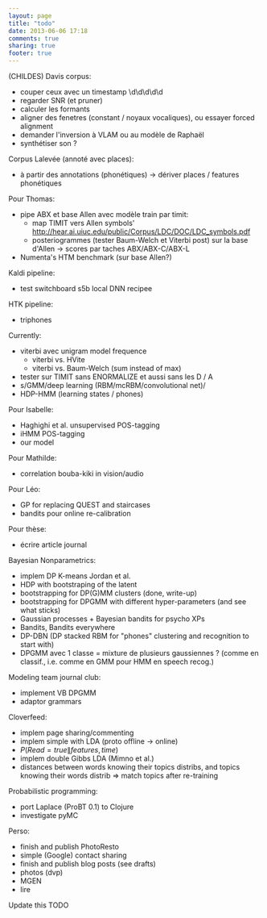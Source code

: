 ```yaml
---
layout: page
title: "todo"
date: 2013-06-06 17:18
comments: true
sharing: true
footer: true
---
```


(CHILDES) Davis corpus:

 * couper ceux avec un timestamp \d\d\d\d\d
 * regarder SNR (et pruner)
 * calculer les formants
 * aligner des fenetres (constant / noyaux vocaliques), ou essayer forced
  alignment
 * demander l'inversion à VLAM ou au modèle de Raphaël
 * synthétiser son ?


Corpus Lalevée (annoté avec places):

 * à partir des annotations (phonétiques) -> dériver places / features
  phonétiques


Pour Thomas:

 * pipe ABX et base Allen avec modèle train par timit:  
    - map TIMIT vers Allen symbols' 
    http://hear.ai.uiuc.edu/public/Corpus/LDC/DOC/LDC_symbols.pdf  
    - posteriogrammes (tester Baum-Welch et Viterbi post) sur la base d'Allen 
    -> scores par taches ABX/ABX-C/ABX-L  
 * Numenta's HTM benchmark (sur base Allen?)


Kaldi pipeline:
 
 * test switchboard s5b local DNN recipee


HTK pipeline:

 * triphones


Currently:

 * viterbi avec unigram model frequence
    - viterbi vs. HVite  
    - viterbi vs. Baum-Welch (sum instead of max)  
 * tester sur TIMIT sans ENORMALIZE et aussi sans les D / A
 * s/GMM/deep learning (RBM/mcRBM/convolutional net)/
 * HDP-HMM (learning states / phones)


Pour Isabelle:

 * Haghighi et al. unsupervised POS-tagging
 * iHMM POS-tagging
 * our model


Pour Mathilde:

 * correlation bouba-kiki in vision/audio


Pour Léo:

 * GP for replacing QUEST and staircases
 * bandits pour online re-calibration


Pour thèse:

 * écrire article journal



Bayesian Nonparametrics:

 * implem DP K-means Jordan et al.
 * HDP with bootstraping of the latent 
 * bootstrapping for DP(G)MM clusters (done, write-up)
 * bootstrapping for DPGMM with different hyper-parameters (and see what sticks)
 * Gaussian processes + Bayesian bandits for psycho XPs
 * Bandits, Bandits everywhere
 * DP-DBN (DP stacked RBM for "phones" clustering and recognition to start with)
 * DPGMM avec 1 classe = mixture de plusieurs gaussiennes ? (comme en classif., i.e. comme en GMM pour HMM en speech recog.)


Modeling team journal club:

 * implement VB DPGMM
 * adaptor grammars


Cloverfeed:

 * implem page sharing/commenting
 * implem simple with LDA (proto offline -> online)
 * $P(Read=true\|features, time)$
 * implem double Gibbs LDA (Mimno et al.)
 * distances between words knowing their topics distribs,
 and topics knowing their words distrib => match topics after re-training


Probabilistic programming:

 * port Laplace (ProBT 0.1) to Clojure
 * investigate pyMC


Perso:

 * finish and publish PhotoResto
 * simple (Google) contact sharing 
 * finish and publish blog posts (see drafts)
 * photos (dvp)
 * MGEN
 * lire


Update this TODO


